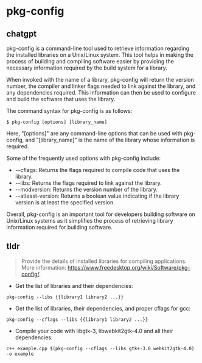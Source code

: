 # pkg-config 
## chatgpt 
pkg-config is a command-line tool used to retrieve information regarding the installed libraries on a Unix/Linux system. This tool helps in making the process of building and compiling software easier by providing the necessary information required by the build system for a library. 

When invoked with the name of a library, pkg-config will return the version number, the compiler and linker flags needed to link against the library, and any dependencies required. This information can then be used to configure and build the software that uses the library.

The command syntax for pkg-config is as follows:

    $ pkg-config [options] [library_name]

Here, "[options]" are any command-line options that can be used with pkg-config, and "[library_name]" is the name of the library whose information is required.

Some of the frequently used options with pkg-config include:

- --cflags: Returns the flags required to compile code that uses the library.
- --libs: Returns the flags required to link against the library.
- --modversion: Returns the version number of the library.
- --atleast-version: Returns a boolean value indicating if the library version is at least the specified version.

Overall, pkg-config is an important tool for developers building software on Unix/Linux systems as it simplifies the process of retrieving library information required for building software. 

## tldr 
 
> Provide the details of installed libraries for compiling applications.
> More information: <https://www.freedesktop.org/wiki/Software/pkg-config/>.

- Get the list of libraries and their dependencies:

`pkg-config --libs {{library1 library2 ...}}`

- Get the list of libraries, their dependencies, and proper cflags for gcc:

`pkg-config --cflags --libs {{library1 library2 ...}}`

- Compile your code with libgtk-3, libwebkit2gtk-4.0 and all their dependencies:

`c++ example.cpp $(pkg-config --cflags --libs gtk+-3.0 webkit2gtk-4.0) -o example`
